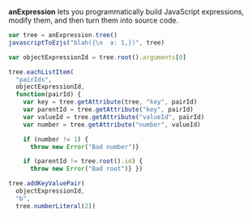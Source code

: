 **anExpression** lets you programmatically build JavaScript expressions, modify them, and then turn them into source code.

```javascript
var tree = anExpression.tree()
javascriptToEzjs("blah({\n  a: 1,})", tree)

var objectExpressionId = tree.root().arguments[0]

tree.eachListItem(
  "pairIds",
  objectExpressionId,
  function(pairId) {
    var key = tree.getAttribute(tree, "key", pairId)
    var parentId = tree.getAttribute("key", pairId)
    var valueId = tree.getAttribute("valueId", pairId)
    var number = tree.getAttribute("number", valueId)

    if (number != 1) {
      throw new Error("Bad number")}

    if (parentId != tree.root().id) {
      throw new Error("Bad root")} })

tree.addKeyValuePair(
  objectExpressionId,
  "b",
  tree.numberLiteral(2))
```